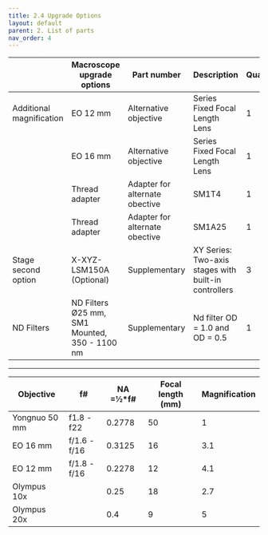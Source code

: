 ```yaml
---
title: 2.4 Upgrade Options
layout: default
parent: 2. List of parts
nav_order: 4
---
```



|                          | Macroscope upgrade options | Part number                    | Description                                          | Quantity | Price per unit (12/2023)| Vendor   | Link                                                                                                                                                               |
| ------------------------ | -------------------------- | ------------------------------ | ---------------------------------------------------- | -------- | -------------- | -------- | ------------------------------------------------------------------------------------------------------------------------------------------------------------------ |
| Additional magnification | EO 12 mm                   | Alternative objective          | Series Fixed Focal Length Lens                       | 1        | 225            | Edmund   | [https://www.edmundoptics.eu/12mm](https://www.edmundoptics.eu/p/12mm-uc-series-fixed-focal-length-lens/2969/)           |
|                          | EO 16 mm                   | Alternative objective          | Series Fixed Focal Length Lens                       | 1        | 326            | Edmund   | [https://www.edmundoptics.com/16mm](https://www.edmundoptics.com/p/16mm-c-series-fixed-focal-length-lens/16525/)         |
|                          | Thread adapter             | Adapter for alternate obective | SM1T4                                                | 1        | 26.42          | Thorlabs | [https://www.thorlabs.com/SM1T4](https://www.thorlabs.com/thorproduct.cfm?partnumber=SM1T4)                                             |
|                          | Thread adapter             | Adapter for alternate obective | SM1A25                                               | 1        | 20.03          | Thorlabs | [https://www.thorlabs.de/SM1A25](https://www.thorlabs.de/thorproduct.cfm?partnumber=SM1A25)                                             |
| Stage second option      | X-XYZ-LSM150A (Optional)   | Supplementary                  | XY Series: Two-axis stages with built-in controllers | 3        | 7808           | Zaber    | [https://www.zaber.com/X-XY-LSM150A](https://www.zaber.com/products/xy-xyz-gantry-systems/XY/specs?part=X-XY-LSM150A) |
| ND Filters     | ND Filters Ø25 mm, SM1 Mounted, 350 - 1100 nm   | Supplementary                  | Nd filter OD = 1.0 and OD = 0.5  | 1        | 673.81           | Thorlabs    | [ND Filters](https://www.thorlabs.de/thorproduct.cfm?partnumber=NDK01) |


---

| Objective     | f#           | NA =½\*f# | Focal length (mm) | Magnification |
| ------------- | ------------ | --------- | ----------------- | ------------- |
| Yongnuo 50 mm | f1.8 - f22   | 0.2778    | 50                | 1             |
| EO 16 mm      | f/1.6 - f/16 | 0.3125    | 16                | 3.1           |
| EO 12 mm      | f/1.8 - f/16 | 0.2278    | 12                | 4.1           |
| Olympus 10x   |              | 0.25      | 18                | 2.7           |
| Olympus 20x   |              | 0.4       |  9                 | 5             |


